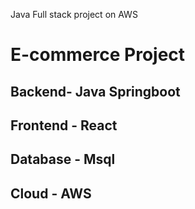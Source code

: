 Java Full stack project on AWS

# E-commerce Project

## Backend- Java Springboot
## Frontend - React
## Database - Msql
## Cloud - AWS
